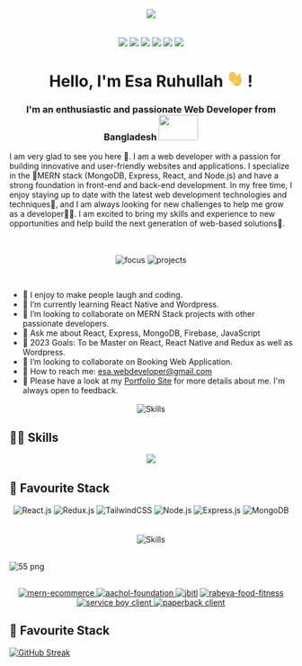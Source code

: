 
<div style="background-color: 0000be" id="header" align="center" background-color="violet">
  <img src="https://media.giphy.com/media/M9gbBd9nbDrOTu1Mqx/giphy.gif" width="130"/>
</div>

<br /> 

<div align="center">
  
[<img src="https://img.shields.io/badge/Portfolio-%23000000.svg?&style=for-the-badge&logo=react&logoColor=61DAFB">](************)
[<img src="https://img.shields.io/badge/Gmail-D14836?style=for-the-badge&logo=gmail&logoColor=white">](************)
[<img src="https://img.shields.io/badge/linkedin-%230077B5.svg?&style=for-the-badge&logo=linkedin&logoColor=white">](************)
[<img src="https://img.shields.io/badge/Medium-12100E?style=for-the-badge&logo=medium&logoColor=white">](************)
[<img src="https://img.shields.io/badge/facebook-%231877F2.svg?&style=for-the-badge&logo=facebook&logoColor=white">](***********)
[<img src="https://img.shields.io/badge/instagram-%23E4405F.svg?&style=for-the-badge&logo=instagram&logoColor=white">](************)

</div>

<h1 align="center"> Hello, I'm Esa Ruhullah <img src="https://raw.githubusercontent.com/ABSphreak/ABSphreak/master/gifs/Hi.gif" width="30px" height="30px"  > ! </h1>
<h3 align="center">I'm an enthusiastic and passionate Web Developer from Bangladesh <img src="https://bestanimations.com/media/bangladesh/2076299211bangladesh-flag-waving-gif-animation-23.gif" width="70px" height="45px"/></h3>  
<div align="left" text-align= "justify">
I am very glad to see you here 💖. I am a web developer with a passion for building innovative and user-friendly websites and applications. I specialize in the 🎯MERN stack (MongoDB, Express, React, and Node.js) and have a strong foundation in front-end and back-end development. In my free time, I enjoy staying up to date with the latest web development technologies and techniques🌱, and I am always looking for new challenges to help me grow as a developer👨‍💻. I am excited to bring my skills and experience to new opportunities and help build the next generation of web-based solutions🚀.
</div>
 <br />

<div>
  <div align = "center">
<br />
  
![focus](https://img.shields.io/badge/focus-FullStack-critical)
![projects](https://img.shields.io/badge/projects-20-important)

  <br />
    </div>

- 💖 I enjoy to make people laugh and coding.
- 🌱 I’m currently learning React Native and Wordpress.
- 👯 I’m looking to collaborate on MERN Stack projects with other passionate developers.
- 💬 Ask me about React, Express, MongoDB, Firebase, JavaScript
- 🥅 2023 Goals: To be Master on React, React Native and Redux as well as Wordpress.
- 👯 I’m looking to collaborate on Booking Web Application.  
- 📧 How to reach me: esa.webdeveloper@gmail.com
- 🎯 Please have a look at my [Portfolio Site]( ) for more details about me. I'm always open to feedback.

</div>

<div align="center">
<img align='center' height='200'  src='https://raw.githubusercontent.com/MosFazli/MosFazli/main/assets/programmer.gif' alt='Skills'>
</div>

## 👨‍💻 Skills
<p align="center" >
  <a href="https://skillicons.dev">
    <img  src="https://skillicons.dev/icons?i=html,css,bootstrap,tailwind,react,ts,firebase,express,mongodb,redux,sass,wordpress,ai,ps" />
  </a>
</p>

## 💖 Favourite Stack
<div align="center">
<img alt="React.js" src="https://img.shields.io/badge/React-20232A?style=for-the-badge&logo=react&logoColor=61DAFB" />
<img alt="Redux.js" src="https://img.shields.io/badge/Redux-593D88?style=for-the-badge&logo=redux&logoColor=white" />
<img alt="TailwindCSS" src="https://img.shields.io/badge/Tailwind_CSS-38B2AC?style=for-the-badge&logo=tailwind-css&logoColor=white"/>
<img alt="Node.js" src="https://img.shields.io/badge/Node.js-43853D?style=for-the-badge&logo=node.js&logoColor=white" />
<img alt="Express.js" src="https://img.shields.io/badge/express.js-%23404d59.svg?style=for-the-badge&logo=express&logoColor=%2361DAFB"/>
<img alt="MongoDB" src="https://img.shields.io/badge/MongoDB-4EA94B?style=for-the-badge&logo=mongodb&logoColor=white" />
</div>
<br>
<br>

<div id="footer" align="center">
 <img align='center' height='150' width="1366"  src='https://user-images.githubusercontent.com/113727503/210173573-4cae7e1c-f94c-4cd0-9acd-35641adf7bf5.gif' alt='Skills'>
</div>

<br>

![55 png](https://user-images.githubusercontent.com/113727503/210175898-86362362-5152-4849-9263-4a018cadd21e.png)

## 
<!--========================================================================================================================================================== -->
<!--========================================================================================================================================================== -->
<!--========================================================================================================================================================== -->

<p align="center">
  
  <a href="https://github.com/mdesabd/E-Bike-Volti.git">
    <img width="260" src="https://denvercoder1-github-readme-stats.vercel.app/api/pin?username=iamraufu&repo=mern-ecommerce&theme=react&bg_color=5300eb&hide_border=true" alt="mern-ecommerce">
  </a>
  
  <a href="https://github.com/iamraufu/aachol-foundation">
    <img width="260" src="https://denvercoder1-github-readme-stats.vercel.app/api/pin?username=iamraufu&repo=aachol-foundation&theme=react&bg_color=0000be&hide_border=true" alt="aachol-foundation">
  </a>
  
  <a href="https://github.com/iamraufu/jbitl">
    <img width="260" src="https://denvercoder1-github-readme-stats.vercel.app/api/pin?username=iamraufu&repo=jbitl&theme=react&bg_color=5300eb&hide_border=true" alt="jbitl"></a>
    
  <a href="https://github.com/iamraufu/rabeya-food-fitness">
    <img width="260" src="https://denvercoder1-github-readme-stats.vercel.app/api/pin?username=iamraufu&repo=rabeya-food-fitness&theme=react&bg_color=5300eb&hide_border=true" alt="rabeya-food-fitness">
  </a>
  <a href="https://github.com/iamraufu/service-boy-client">
    <img width="260" src="https://denvercoder1-github-readme-stats.vercel.app/api/pin?username=iamraufu&repo=service-boy-client&theme=react&bg_color=0000be&hide_border=true" alt="service boy client">
  </a>
    <a href="https://github.com/iamraufu/paperback-client">
    <img width="260" src="https://denvercoder1-github-readme-stats.vercel.app/api/pin?username=iamraufu&repo=paperback-client&theme=react&bg_color=5300eb&hide_border=true" alt="paperback client">
  </a>
<!--  
 <a href="https://github.com/iamraufu/raufuchat">
    <img width="260" src="https://denvercoder1-github-readme-stats.vercel.app/api/pin?username=iamraufu&repo=raufuchat&theme=react&bg_color=5300eb&hide_border=true" alt="raufuchat">
  </a>
  <a href="https://github.com/iamraufu/ema-john-client">
    <img width="260" src="https://denvercoder1-github-readme-stats.vercel.app/api/pin?username=iamraufu&repo=ema-john-client&theme=react&bg_color=0000be&hide_border=true" alt="ema-john-client">
  </a>
  <a href="https://github.com/iamraufu/panda-commerce">
    <img width="260" src="https://denvercoder1-github-readme-stats.vercel.app/api/pin?username=iamraufu&repo=panda-commerce&theme=react&bg_color=5300eb&hide_border=true" alt="panda-commerce">
  </a>
  
  <a href="https://github.com/iamraufu/covid19">
    <img width="260" src="https://denvercoder1-github-readme-stats.vercel.app/api/pin?username=iamraufu&repo=covid19&theme=react&bg_color=5300eb&hide_border=true" alt="covid-19">
  </a>
  
 <a href="https://github.com/iamraufu/ultra-nation">
    <img width="260" src="https://denvercoder1-github-readme-stats.vercel.app/api/pin?username=iamraufu&repo=ultra-nation&theme=react&bg_color=0000be&hide_border=true" alt="ultra-nation">
  </a>
  <a href="https://github.com/iamraufu/quotes">
    <img width="260" src="https://denvercoder1-github-readme-stats.vercel.app/api/pin?username=iamraufu&repo=quotes&theme=react&bg_color=5300eb&hide_border=true" alt="quotes"></a>
    
    
  <a href="https://github.com/iamraufu/jokes">
    <img width="260" src="https://denvercoder1-github-readme-stats.vercel.app/api/pin?username=iamraufu&repo=jokes&theme=react&bg_color=5300eb&hide_border=true" alt="jokes"></a>
 
  <a href="https://github.com/iamraufu/leader-board">
    <img width="260" src="https://denvercoder1-github-readme-stats.vercel.app/api/pin?username=iamraufu&repo=leader-board&theme=react&bg_color=0000be&hide_border=true" alt="leader-board">
  </a>
  
  <a href="https://github.com/iamraufu/backpack-moon">
    <img width="260" src="https://denvercoder1-github-readme-stats.vercel.app/api/pin?username=iamraufu&repo=backpack-moon&theme=react&bg_color=5300eb&hide_border=true" alt="backpack-moon">
  </a>

</p>
-->
  
 
 ## 💖 Favourite Stack
 [![GitHub Streak](https://streak-stats.demolab.com?user=mdesabd&theme=yellowdark&hide_border=true&border_radius=40&locale=bn&date_format=j%20M%5B%20Y%5D)](https://git.io/streak-stats)
 
      
